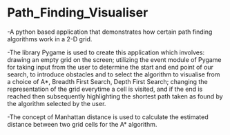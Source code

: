 # Path_Finding_Visualiser
-A python based application that demonstrates how certain path finding algorithms work in a 2-D grid. 

-The library Pygame is used to create this application which involves: drawing an empty grid on the screen; utilizing the event module of Pygame for taking input from the user to determine the start and end point of our search, to introduce obstacles and to select the algorithm to visualise from a choice of A*, Breadth First Search, Depth First Search;  changing the representation of the grid everytime a cell is visited, and if the end is reached then subsequently highlighting the shortest path taken as found by the algorithm selected by the user.
  
-The concept of Manhattan distance is used to calculate the estimated distance between two grid cells for the A* algorithm.
